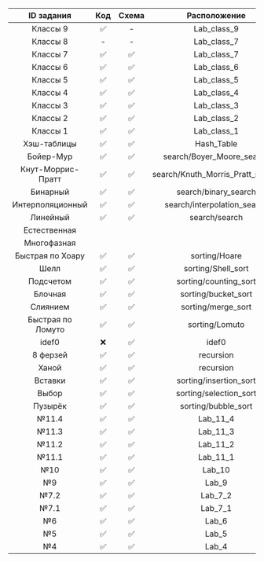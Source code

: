 | ID задания | Код | Схема | Расположение |                                                 
| :----: | :----: | :----: | :----: |
| Классы 9 | ✅ | - | Lab_class_9 |
| Классы 8 | - | - | Lab_class_7 |
| Классы 7 | ✅ | ✅ | Lab_class_7 |
| Классы 6 | ✅ | ✅ | Lab_class_6 |
| Классы 5 | ✅ | ✅ | Lab_class_5 |
| Классы 4 | ✅ | ✅ | Lab_class_4 |
| Классы 3 | ✅ | ✅ | Lab_class_3 |
| Классы 2 | ✅ | ✅ | Lab_class_2 |
| Классы 1 | ✅ | ✅ | Lab_class_1 |
| Хэш-таблицы  | ✅ | ✅ | Hash_Table |
| Бойер-Мур | ✅ | ✅ | search/Boyer_Moore_search  |
| Кнут-Моррис-Пратт | ✅ | ✅ | search/Knuth_Morris_Pratt_search |
| Бинарный | ✅ | ✅ | search/binary_search |
| Интерполяционный | ✅ | ✅ | search/interpolation_search |
| Линейный | ✅ | ✅ | search/search |
| Естественная  |  |  |  |
| Многофазная |  |  |  |
| Быстрая по Хоару | ✅ | ✅ | sorting/Hoare |
| Шелл | ✅ | ✅ | sorting/Shell_sort |
| Подсчетом |✅  | ✅ | sorting/counting_sort |
| Блочная  | ✅ | ✅ | sorting/bucket_sort |
| Слиянием | ✅ | ✅ | sorting/merge_sort |
| Быстрая по Ломуто | ✅ | ✅ | sorting/Lomuto |
| idef0 | ❌ | ✅ | idef0 |
| 8 ферзей | ✅ | ✅ | recursion |
| Ханой | ✅ | ✅ | recursion |
| Вставки | ✅ | ✅ | sorting/insertion_sort |
| Выбор | ✅ | ✅ | sorting/selection_sort |
| Пузырёк | ✅ | ✅ | sorting/bubble_sort |
| №11.4 | ✅ | ✅ | Lab_11_4 |
| №11.3 | ✅ | ✅ | Lab_11_3 |
| №11.2 | ✅ | ✅ | Lab_11_2 |
| №11.1 | ✅ | ✅ | Lab_11_1 |
| №10 | ✅ | ✅ | Lab_10 |
| №9 | ✅ | ✅ | Lab_9 |
| №7.2 | ✅ | ✅ | Lab_7_2 |
| №7.1 | ✅ | ✅ | Lab_7_1 |
| №6 | ✅ | ✅ | Lab_6 |
| №5 | ✅ | ✅ | Lab_5 |
| №4 | ✅ | ✅ | Lab_4 |
